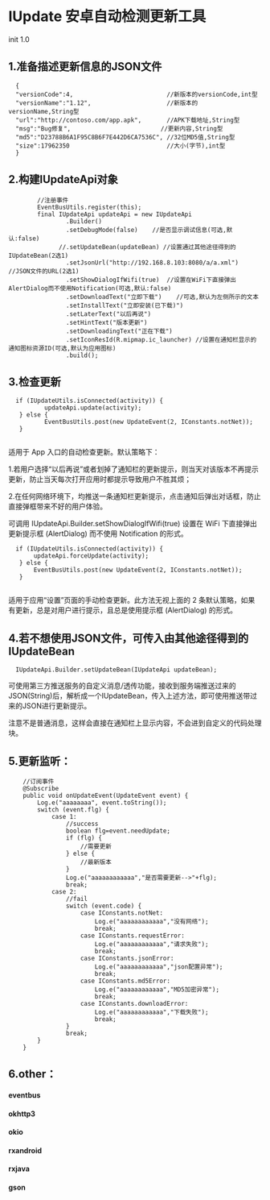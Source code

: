 # IUpdate 安卓自动检测更新工具
init 1.0
## 1.准备描述更新信息的JSON文件
```
  {
  "versionCode":4,                          //新版本的versionCode,int型
  "versionName":"1.12",                     //新版本的versionName,String型
  "url":"http://contoso.com/app.apk",       //APK下载地址,String型
  "msg":"Bug修复",                         //更新内容,String型
  "md5":"D23788B6A1F95C8B6F7E442D6CA7536C", //32位MD5值,String型
  "size":17962350                           //大小(字节),int型
  }
```
## 2.构建IUpdateApi对象
```
        //注册事件
        EventBusUtils.register(this);
        final IUpdateApi updateApi = new IUpdateApi
                .Builder()
                .setDebugMode(false)    //是否显示调试信息(可选,默认:false)
              //.setUpdateBean(updateBean) //设置通过其他途径得到的IUpdateBean(2选1)
                .setJsonUrl("http://192.168.8.103:8080/a/a.xml")   //JSON文件的URL(2选1)
                .setShowDialogIfWifi(true)  //设置在WiFi下直接弹出AlertDialog而不使用Notification(可选,默认:false)
                .setDownloadText("立即下载")    //可选,默认为左侧所示的文本
                .setInstallText("立即安装(已下载)")
                .setLaterText("以后再说")
                .setHintText("版本更新")
                .setDownloadingText("正在下载")
                .setIconResId(R.mipmap.ic_launcher) //设置在通知栏显示的通知图标资源ID(可选,默认为应用图标)
                .build();
```
## 3.检查更新
```
  if (IUpdateUtils.isConnected(activity)) {
          updateApi.update(activity);
   } else {
          EventBusUtils.post(new UpdateEvent(2, IConstants.notNet));
   }
  
```
适用于 App 入口的自动检查更新。默认策略下：

1.若用户选择“以后再说”或者划掉了通知栏的更新提示，则当天对该版本不再提示更新，防止当天每次打开应用时都提示导致用户不胜其烦；

2.在任何网络环境下，均推送一条通知栏更新提示，点击通知后弹出对话框，防止直接弹框带来不好的用户体验。

可调用 IUpdateApi.Builder.setShowDialogIfWifi(true) 设置在 WiFi 下直接弹出更新提示框 (AlertDialog) 而不使用 Notification 的形式。
```
  if (IUpdateUtils.isConnected(activity)) {
       updateApi.forceUpdate(activity);
   } else {
       EventBusUtils.post(new UpdateEvent(2, IConstants.notNet));
   }
 
```
适用于应用“设置”页面的手动检查更新。此方法无视上面的 2 条默认策略，如果有更新，总是对用户进行提示，且总是使用提示框 (AlertDialog) 的形式。

## 4.若不想使用JSON文件，可传入由其他途径得到的IUpdateBean 
```
  IUpdateApi.Builder.setUpdateBean(IUpdateApi updateBean);
```
可使用第三方推送服务的自定义消息/透传功能，接收到服务端推送过来的JSON(String)后，解析成一个IUpdateBean，传入上述方法，即可使用推送带过来的JSON进行更新提示。

注意不是普通消息，这样会直接在通知栏上显示内容，不会进到自定义的代码处理块。
## 5.更新监听：

```
    //订阅事件
    @Subscribe
    public void onUpdateEvent(UpdateEvent event) {
        Log.e("aaaaaaaa", event.toString());
        switch (event.flg) {
            case 1:
                //success
                boolean flg=event.needUpdate;
                if (flg) {
                    //需要更新
                } else {
                    //最新版本
                }
                Log.e("aaaaaaaaaaaa","是否需要更新-->"+flg);
                break;
            case 2:
                //fail
                switch (event.code) {
                    case IConstants.notNet:
                        Log.e("aaaaaaaaaaaa","没有网络");
                        break;
                    case IConstants.requestError:
                        Log.e("aaaaaaaaaaaa","请求失败");
                        break;
                    case IConstants.jsonError:
                        Log.e("aaaaaaaaaaaa","json配置异常");
                        break;
                    case IConstants.md5Error:
                        Log.e("aaaaaaaaaaaa","MD5加密异常");
                        break;
                    case IConstants.downloadError:
                        Log.e("aaaaaaaaaaaa","下载失败");
                        break;
                }
                break;
        }
    }
  ```
## 6.other：
#### eventbus
#### okhttp3 
#### okio
#### rxandroid
#### rxjava
#### gson    
